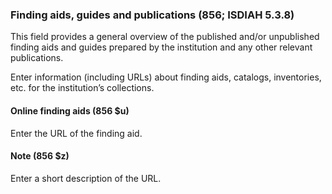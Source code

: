 ### Finding aids, guides and publications (856; ISDIAH 5.3.8)

This field provides a general overview of the published and/or unpublished finding aids and guides prepared by the
institution and any other relevant publications.

Enter information (including URLs) about finding aids, catalogs, inventories, etc. for the institution’s collections.

#### Online finding aids (856 $u)

Enter the URL of the finding aid.

#### Note (856 $z)

Enter a short description of the URL.
